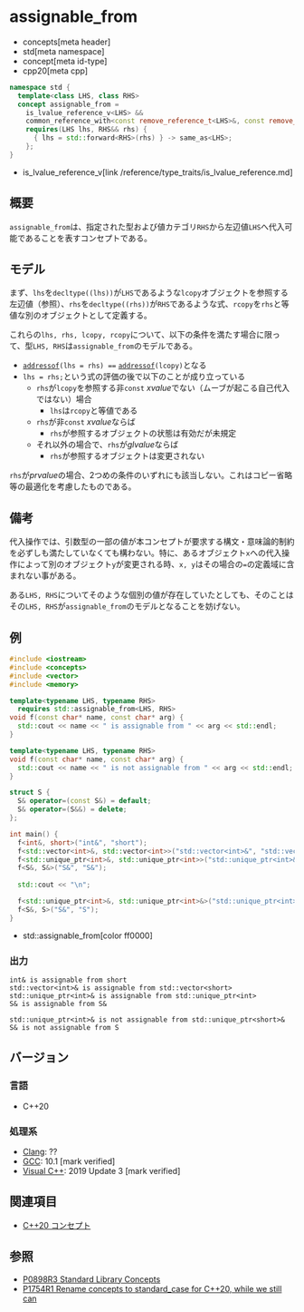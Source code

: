 # assignable_from
* concepts[meta header]
* std[meta namespace]
* concept[meta id-type]
* cpp20[meta cpp]

```cpp
namespace std {
  template<class LHS, class RHS>
  concept assignable_from =
    is_lvalue_reference_v<LHS> &&
    common_reference_with<const remove_reference_t<LHS>&, const remove_reference_t<RHS>&> &&
    requires(LHS lhs, RHS&& rhs) {
      { lhs = std::forward<RHS>(rhs) } -> same_as<LHS>;
    };
}
```
* is_lvalue_reference_v[link /reference/type_traits/is_lvalue_reference.md]

## 概要

`assignable_from`は、指定された型および値カテゴリ`RHS`から左辺値`LHS`へ代入可能であることを表すコンセプトである。

## モデル

まず、`lhs`を`decltype((lhs))`が`LHS`であるような`lcopy`オブジェクトを参照する左辺値（参照）、`rhs`を`decltype((rhs))`が`RHS`であるような式、`rcopy`を`rhs`と等値な別のオブジェクトとして定義する。

これらの`lhs, rhs, lcopy, rcopy`について、以下の条件を満たす場合に限って、型`LHS, RHS`は`assignable_from`のモデルである。

- [`addressof`](/reference/memory/addressof.md)`(lhs = rhs) ==` [`addressof`](/reference/memory/addressof.md)`(lcopy)`となる
- `lhs = rhs;`という式の評価の後で以下のことが成り立っている
    - `rhs`が`lcopy`を参照する非`const` *xvalue*でない（ムーブが起こる自己代入ではない）場合
        - `lhs`は`rcopy`と等値である
    - `rhs`が非`const` *xvalue*ならば
        - `rhs`が参照するオブジェクトの状態は有効だが未規定
    - それ以外の場合で、`rhs`が*glvalue*ならば
        - `rhs`が参照するオブジェクトは変更されない

`rhs`が*prvalue*の場合、2つめの条件のいずれにも該当しない。これはコピー省略等の最適化を考慮したものである。

## 備考

代入操作では、引数型の一部の値が本コンセプトが要求する構文・意味論的制約を必ずしも満たしていなくても構わない。特に、あるオブジェクト`x`への代入操作によって別のオブジェクト`y`が変更される時、`x, y`はその場合の`=`の定義域に含まれない事がある。

ある`LHS, RHS`についてそのような個別の値が存在していたとしても、そのことはその`LHS, RHS`が`assignable_from`のモデルとなることを妨げない。

## 例

```cpp example
#include <iostream>
#include <concepts>
#include <vector>
#include <memory>

template<typename LHS, typename RHS>
  requires std::assignable_from<LHS, RHS>
void f(const char* name, const char* arg) {
  std::cout << name << " is assignable from " << arg << std::endl;
}

template<typename LHS, typename RHS>
void f(const char* name, const char* arg) {
  std::cout << name << " is not assignable from " << arg << std::endl;
}

struct S {
  S& operator=(const S&) = default;
  S& operator=(S&&) = delete;
};

int main() {
  f<int&, short>("int&", "short");
  f<std::vector<int>&, std::vector<int>>("std::vector<int>&", "std::vector<short>");
  f<std::unique_ptr<int>&, std::unique_ptr<int>>("std::unique_ptr<int>&", "std::unique_ptr<int>");
  f<S&, S&>("S&", "S&");
  
  std::cout << "\n";

  f<std::unique_ptr<int>&, std::unique_ptr<int>&>("std::unique_ptr<int>&", "std::unique_ptr<short>&");
  f<S&, S>("S&", "S");
}
```
* std::assignable_from[color ff0000]

### 出力
```
int& is assignable from short
std::vector<int>& is assignable from std::vector<short>
std::unique_ptr<int>& is assignable from std::unique_ptr<int>
S& is assignable from S&

std::unique_ptr<int>& is not assignable from std::unique_ptr<short>&
S& is not assignable from S
```

## バージョン
### 言語
- C++20

### 処理系
- [Clang](/implementation.md#clang): ??
- [GCC](/implementation.md#gcc): 10.1 [mark verified]
- [Visual C++](/implementation.md#visual_cpp): 2019 Update 3 [mark verified]

## 関連項目

- [C++20 コンセプト](/lang/cpp20/concepts.md)


## 参照
- [P0898R3 Standard Library Concepts](http://www.open-std.org/jtc1/sc22/wg21/docs/papers/2018/p0898r3.pdf)
- [P1754R1 Rename concepts to standard_case for C++20, while we still can](http://www.open-std.org/jtc1/sc22/wg21/docs/papers/2019/p1754r1.pdf)
